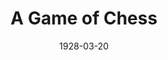 ---
title: A Game of Chess
date: 1928-03-20
closing_date:
layout: productions
featured_image:
image_caption:
image_credit:
playbill:
category:
Theatre: Theatre Jacksonville
cast:
- Boris: Gordon McCauley
- Constantine: Isaac Peiser
- Footman: J.M. Erskine
- Alexis: John Osborne
crew:
- Props:
  - Charlotte Bowden Perry
  - Margaret Fairlie
  - Mrs. C.J. Williams, Jr.
  - Ray Halle
- Set Design: Irene Von Osthoff
external_links:
---
